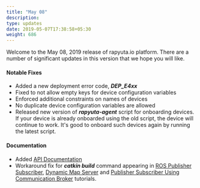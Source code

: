 ```yaml
---
title: "May 08"
description:
type: updates
date: 2019-05-07T17:38:58+05:30
weight: 686
---
```

Welcome to the May 08, 2019 release of rapyuta.io platform.
There are a number of significant updates in this version
that we hope you will like.

#### Notable Fixes
* Added a new deployment error code, ***DEP_E4xx***
* Fixed to not allow empty keys for device configuration variables
* Enforced additional constraints on names of devices
* No duplicate device configuration variables are allowed
* Released new version of ***rapyuta-agent*** script for onboarding devices. If your device is already onboarded using the old script, the device will continue to work. It's good to onboard such devices again by running the latest script.

#### Documentation
* Added [API Documentation](https://gadocs.apps.rapyuta.io/)
* Workaround fix for ***catkin build*** command appearing in [ROS Publisher Subscriber](/dev-tutorials/ros-publisher-subscriber/), [Dynamic Map Server](/dev-tutorials/dynamic-map-server/) and [Publisher Subscriber Using Communication Broker](/dev-tutorials/local-comm-broker/) tutorials.